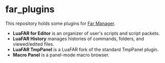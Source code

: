 far_plugins
===========
This repository holds some plugins for [Far Manager][1].

* **LuaFAR for Editor** is an organizer of user's scripts and script packets.
* **LuaFAR History** manages histories of commands, folders, and viewed/edited files.
* **LuaFAR TmpPanel** is a LuaFAR fork of the standard TmpPanel plugin.
* **Macro Panel** is a panel-mode macro browser.

[1]: http://www.farmanager.com/
